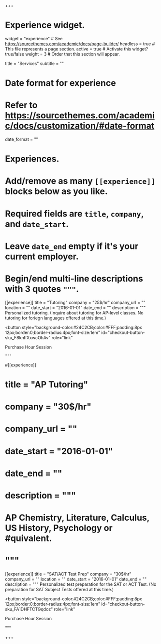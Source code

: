 +++
# Experience widget.
widget = "experience"  # See https://sourcethemes.com/academic/docs/page-builder/
headless = true  # This file represents a page section.
active = true  # Activate this widget? true/false
weight = 3  # Order that this section will appear.

title = "Services"
subtitle = ""

# Date format for experience
#   Refer to https://sourcethemes.com/academic/docs/customization/#date-format
date_format = ""

# Experiences.
#   Add/remove as many `[[experience]]` blocks below as you like.
#   Required fields are `title`, `company`, and `date_start`.
#   Leave `date_end` empty if it's your current employer.
#   Begin/end multi-line descriptions with 3 quotes `"""`.
[[experience]]
  title = "Tutoring"
  company = "25$/hr"
  company_url = ""
  location = ""
  date_start = "2016-01-01"
  date_end = ""
  description = """
  Personalized tutoring.
  (Inquire about tutoring for AP-level classes. No tutoring for foriegn languages offered at this time.)
  <!-- Load Stripe.js on your website. -->
<script src="https://js.stripe.com/v3"></script>

<!-- Create a button that your customers click to complete their purchase. Customize the styling to suit your branding. -->
<button
  style="background-color:#24C2CB;color:#FFF;padding:8px 12px;border:0;border-radius:4px;font-size:1em"
  id="checkout-button-sku_F8knIfXxwcOhAv"
  role="link"
>
  Purchase Hour Session
</button>

<div id="error-message"></div>

<script>
  var stripe = Stripe('pk_live_5yTvLS4dlrxxxeRnIxGYM5nT00LmGskNHp');

  var checkoutButton = document.getElementById('checkout-button-sku_F8knIfXxwcOhAv');
  checkoutButton.addEventListener('click', function () {
    // When the customer clicks on the button, redirect
    // them to Checkout.
    stripe.redirectToCheckout({
      items: [{sku: 'sku_F8knIfXxwcOhAv', quantity: 1}],

      // Do not rely on the redirect to the successUrl for fulfilling
      // purchases, customers may not always reach the success_url after
      // a successful payment.
      // Instead use one of the strategies described in
      // https://stripe.com/docs/payments/checkout/fulfillment
      successUrl: window.location.protocol + '//ritutoring.com/success',
      cancelUrl: window.location.protocol + '//ritutoring.com/canceled',
    })
    .then(function (result) {
      if (result.error) {
        // If `redirectToCheckout` fails due to a browser or network
        // error, display the localized error message to your customer.
        var displayError = document.getElementById('error-message');
        displayError.textContent = result.error.message;
      }
    });
  });
</script>

    """

#[[experience]]
#  title = "AP Tutoring"
#  company = "30$/hr"
# company_url = ""
#  date_start = "2016-01-01"
# date_end = ""
# description = """
#  AP Chemistry, Literature, Calculus, US History, Psychology or #quivalent.
# 
# """



[[experience]]
 title = "SAT/ACT Test Prep"
 company = "30$/hr"
 company_url = ""
 location = ""
 date_start = "2016-01-01"
 date_end = ""
 description = """
 Personalized test preparation for the SAT or ACT Test.
 (No preparation for SAT Subject Tests offered at this time.)
 
 <!-- Load Stripe.js on your website. -->
<script src="https://js.stripe.com/v3"></script>

<!-- Create a button that your customers click to complete their purchase. Customize the styling to suit your branding. -->
<button
  style="background-color:#24C2CB;color:#FFF;padding:8px 12px;border:0;border-radius:4px;font-size:1em"
  id="checkout-button-sku_FA1DHFTCTGqdoz"
  role="link"
>
  Purchase Hour Session
</button>

<div id="error-message"></div>

<script>
  var stripe = Stripe('pk_live_5yTvLS4dlrxxxeRnIxGYM5nT00LmGskNHp');

  var checkoutButton = document.getElementById('checkout-button-sku_FA1DHFTCTGqdoz');
  checkoutButton.addEventListener('click', function () {
    // When the customer clicks on the button, redirect
    // them to Checkout.
    stripe.redirectToCheckout({
      items: [{sku: 'sku_FA1DHFTCTGqdoz', quantity: 1}],

      // Do not rely on the redirect to the successUrl for fulfilling
      // purchases, customers may not always reach the success_url after
      // a successful payment.
      // Instead use one of the strategies described in
      // https://stripe.com/docs/payments/checkout/fulfillment
      successUrl: window.location.protocol + '//ritutoring.com/success',
      cancelUrl: window.location.protocol + '//ritutoring.com/canceled',
    })
    .then(function (result) {
      if (result.error) {
        // If `redirectToCheckout` fails due to a browser or network
        // error, display the localized error message to your customer.
        var displayError = document.getElementById('error-message');
        displayError.textContent = result.error.message;
      }
    });
  });
</script>
 
 """

+++
